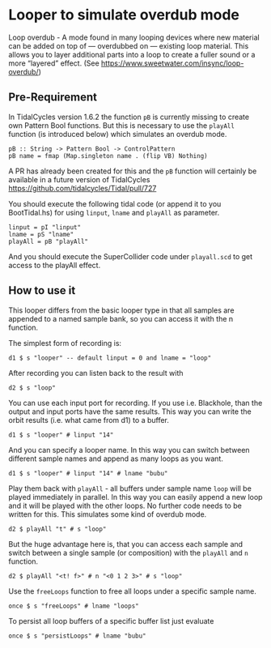# Looper to simulate overdub mode

Loop overdub - A  mode found in many looping devices where new material can be added on top of — overdubbed on — existing loop material. This allows you to layer additional parts into a loop to create a fuller sound or a more “layered” effect. (See https://www.sweetwater.com/insync/loop-overdub/)

## Pre-Requirement

In TidalCycles version 1.6.2 the function `pB` is currently missing to create own Pattern Bool functions. But this is necessary to use the `playAll` function (is introduced below) which simulates an overdub mode.

```
pB :: String -> Pattern Bool -> ControlPattern
pB name = fmap (Map.singleton name . (flip VB) Nothing)
```

A PR has already been created for this and the `pB` function will certainly be available in a future version of TidalCycles  https://github.com/tidalcycles/Tidal/pull/727

You should execute the following tidal code (or append it to you BootTidal.hs) for using `linput`, `lname` and `playAll` as parameter.

```-- Params
linput = pI "linput"
lname = pS "lname"
playAll = pB "playAll"
```

And you should execute the SuperCollider code under `playall.scd` to get access to the playAll effect. 

## How to use it

This looper differs from the basic looper type in that all samples are appended to a named sample bank, so you can access it with the n function.

The simplest form of recording is:

``` 
d1 $ s "looper" -- default linput = 0 and lname = "loop"
```

After recording you can listen back to the result with

```
d2 $ s "loop"
```

You can use each input port for recording. If you use i.e. Blackhole, than the output and input ports have the same results. This way you can write the orbit results (i.e. what came from d1) to a buffer.

```
d1 $ s "looper" # linput "14"
```

And you can specify a looper name. In this way you can switch between different sample names and append as many loops as you want.

```
d1 $ s "looper" # linput "14" # lname "bubu"
```

Play them back with `playAll` - all buffers under sample name `loop` will be played immediately in parallel. In this way you can easily append a new loop and it will be played with the other loops.  No further code needs to be written for this. This simulates some kind of overdub mode.

```
d2 $ playAll "t" # s "loop"
```

But the huge advantage here is, that you can access each sample and switch between a single sample (or composition) with the `playAll` and `n` function.

```
d2 $ playAll "<t! f>" # n "<0 1 2 3>" # s "loop"
```

Use the `freeLoops` function to free all loops under a specific sample name.

```
once $ s "freeLoops" # lname "loops"
```

To persist all loop buffers of a specific buffer list just evaluate

```
once $ s "persistLoops" # lname "bubu"
```

